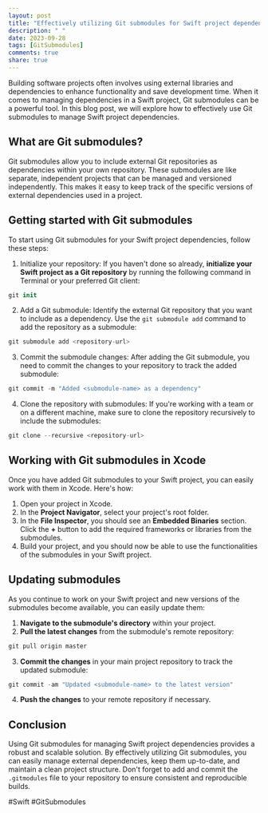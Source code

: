 ```yaml
---
layout: post
title: "Effectively utilizing Git submodules for Swift project dependencies"
description: " "
date: 2023-09-28
tags: [GitSubmodules]
comments: true
share: true
---
```


Building software projects often involves using external libraries and dependencies to enhance functionality and save development time. When it comes to managing dependencies in a Swift project, Git submodules can be a powerful tool. In this blog post, we will explore how to effectively use Git submodules to manage Swift project dependencies.

## What are Git submodules?

Git submodules allow you to include external Git repositories as dependencies within your own repository. These submodules are like separate, independent projects that can be managed and versioned independently. This makes it easy to keep track of the specific versions of external dependencies used in a project.

## Getting started with Git submodules

To start using Git submodules for your Swift project dependencies, follow these steps:

1. Initialize your repository: If you haven't done so already, **initialize your Swift project as a Git repository** by running the following command in Terminal or your preferred Git client:
```swift
git init
```
2. Add a Git submodule: Identify the external Git repository that you want to include as a dependency. Use the `git submodule add` command to add the repository as a submodule:
```swift
git submodule add <repository-url>
```
3. Commit the submodule changes: After adding the Git submodule, you need to commit the changes to your repository to track the added submodule:
```swift
git commit -m "Added <submodule-name> as a dependency"
```
4. Clone the repository with submodules: If you're working with a team or on a different machine, make sure to clone the repository recursively to include the submodules:
```swift
git clone --recursive <repository-url>
```

## Working with Git submodules in Xcode

Once you have added Git submodules to your Swift project, you can easily work with them in Xcode. Here's how:

1. Open your project in Xcode.
2. In the **Project Navigator**, select your project's root folder.
3. In the **File Inspector**, you should see an **Embedded Binaries** section. Click the **+** button to add the required frameworks or libraries from the submodules.
4. Build your project, and you should now be able to use the functionalities of the submodules in your Swift project.

## Updating submodules

As you continue to work on your Swift project and new versions of the submodules become available, you can easily update them:

1. **Navigate to the submodule's directory** within your project.
2. **Pull the latest changes** from the submodule's remote repository:
```swift
git pull origin master
```
3. **Commit the changes** in your main project repository to track the updated submodule:
```swift
git commit -am "Updated <submodule-name> to the latest version"
```
4. **Push the changes** to your remote repository if necessary.

## Conclusion

Using Git submodules for managing Swift project dependencies provides a robust and scalable solution. By effectively utilizing Git submodules, you can easily manage external dependencies, keep them up-to-date, and maintain a clean project structure. Don't forget to add and commit the `.gitmodules` file to your repository to ensure consistent and reproducible builds.

#Swift #GitSubmodules